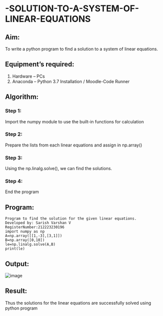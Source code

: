 # -SOLUTION-TO-A-SYSTEM-OF-LINEAR-EQUATIONS
## Aim:
To write a python program to find a solution to a system of linear equations.
## Equipment’s required:
1. 	Hardware – PCs
2. 	Anaconda – Python 3.7 Installation / Moodle-Code Runner
## Algorithm:
### Step 1: 
Import the numpy module to use the built-in functions for calculation
### Step 2: 
Prepare the lists from each linear equations and assign in np.array()
### Step 3: 
Using the np.linalg.solve(), we can find the solutions.
### Step 4: 
End the program
## Program:
```
Program to find the solution for the given linear equations.
Developed by: Sarish Varshan V
RegisterNumber:212223230196
import numpy as np
A=np.array([[1,-3],[3,1]])
B=np.array([0,10])
le=np.linalg.solve(A,B)
print(le)

```

## Output:
![image](https://github.com/sarishvarshan/-SOLUTION-TO-A-SYSTEM-OF-LINEAR-EQUATIONS/assets/152167665/a824ca4f-57bb-4216-8b5a-25da9603b4ef)



## Result: 
Thus the solutions for the linear equations are successfully solved using python program

